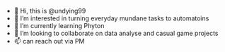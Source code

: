 - 👋 Hi, this is @undying99
- 👀 I’m interested in turning everyday mundane tasks to automatoins
- 🌱 I’m currently learning Phyton
- 💞️ I’m looking to collaborate on data analyse and casual game projects
- 📫 can reach out via PM

<!---
undying99/undying99 is a ✨ special ✨ repository because its `README.md` (this file) appears on your GitHub profile.
You can click the Preview link to take a look at your changes.
--->
